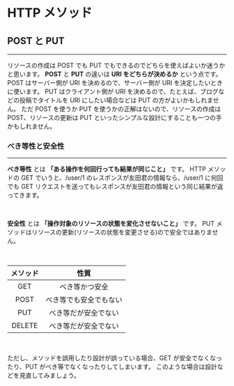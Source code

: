 # HTTP メソッド

## POST と PUT

---

リソースの作成は POST でも PUT でもできるのでどちらを使えばよいか迷うかと思います。
**POST** と **PUT** の違いは **URI をどちらが決めるか** という点です。
POST はサーバー側が URI を決めるので、サーバー側が URI を決定したいときに使います。
PUT はクライアント側が URI を決めるので、たとえば、ブログなどの投稿でタイトルを URI にしたい場合などは PUT の方がよいかもしれません。
ただ POST を使うか PUT を使うかの正解はないので、リソースの作成は POST、リソースの更新は PUT といったシンプルな設計にすることも一つの手かもしれません。

### べき等性と安全性

---

**べき等性** とは **「ある操作を何回行っても結果が同じこと」** です。
HTTP メソッドの GET でいうと、/user/1 のレスポンスが友田君の情報なら、/user/1 に何回でも GET リクエストを送ってもレスポンスが友田君の情報という同じ結果が返ってきます。

<br>

**安全性** とは **「操作対象のリソースの状態を変化させないこと」** です。
PUT メソッドはリソースの更新(リソースの状態を変更させる)ので安全ではありません。

<br>

| メソッド |          性質          |
| :------: | :--------------------: |
|   GET    |     べき等かつ安全     |
|   POST   | べき等でも安全でもない |
|   PUT    |  べき等だが安全でない  |
|  DELETE  |  べき等だが安全でない  |

<br>

ただし、メソッドを誤用したり設計が誤っている場合、GET が安全でなくなったり、PUT がべき等でなくなったりしてしまいます。
このような場合は設計などを見直してみましょう。
